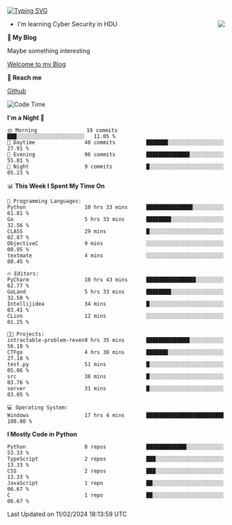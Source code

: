 [![Typing SVG](https://readme-typing-svg.herokuapp.com?font=Fira+Code&pause=1000&random=false&width=450&height=60&lines=Hello+%F0%9F%91%8B%F0%9F%8F%BB;I'm+JBNRZ)](https://git.io/typing-svg)

<a href="#">
  <img align="right" src="https://github-readme-stats.vercel.app/api?username=JBNRZ&show_icons=true&bg_color=15,f2f7fd,E0EAFC" />
</a>

- I'm learning Cyber Security in HDU

 **🌱 My Blog**

Maybe something interesting

[Welcome to my Blog](https://jbnrz.com.cn/)

 **💬 Reach me** 

[Github](https://github.com/JBNRZ)


<!--START_SECTION:waka-->
![Code Time](http://img.shields.io/badge/Code%20Time-318%20hrs%2045%20mins-blue)

**I'm a Night 🦉** 

```text
🌞 Morning                19 commits          ███░░░░░░░░░░░░░░░░░░░░░░   11.05 % 
🌆 Daytime                48 commits          ███████░░░░░░░░░░░░░░░░░░   27.91 % 
🌃 Evening                96 commits          ██████████████░░░░░░░░░░░   55.81 % 
🌙 Night                  9 commits           █░░░░░░░░░░░░░░░░░░░░░░░░   05.23 % 
```


📊 **This Week I Spent My Time On** 

```text
💬 Programming Languages: 
Python                   10 hrs 33 mins      ███████████████░░░░░░░░░░   61.81 % 
Go                       5 hrs 33 mins       ████████░░░░░░░░░░░░░░░░░   32.56 % 
CLASS                    29 mins             █░░░░░░░░░░░░░░░░░░░░░░░░   02.87 % 
ObjectiveC               9 mins              ░░░░░░░░░░░░░░░░░░░░░░░░░   00.95 % 
textmate                 4 mins              ░░░░░░░░░░░░░░░░░░░░░░░░░   00.45 % 

🔥 Editors: 
PyCharm                  10 hrs 43 mins      ████████████████░░░░░░░░░   62.77 % 
GoLand                   5 hrs 33 mins       ████████░░░░░░░░░░░░░░░░░   32.58 % 
Intellijidea             34 mins             █░░░░░░░░░░░░░░░░░░░░░░░░   03.41 % 
CLion                    12 mins             ░░░░░░░░░░░░░░░░░░░░░░░░░   01.25 % 

🐱‍💻 Projects: 
intractable-problem-reven9 hrs 35 mins       ██████████████░░░░░░░░░░░   56.18 % 
CTFgo                    4 hrs 38 mins       ███████░░░░░░░░░░░░░░░░░░   27.18 % 
test.py                  51 mins             █░░░░░░░░░░░░░░░░░░░░░░░░   05.06 % 
src                      38 mins             █░░░░░░░░░░░░░░░░░░░░░░░░   03.76 % 
server                   31 mins             █░░░░░░░░░░░░░░░░░░░░░░░░   03.05 % 

💻 Operating System: 
Windows                  17 hrs 4 mins       █████████████████████████   100.00 % 
```

**I Mostly Code in Python** 

```text
Python                   8 repos             █████████████░░░░░░░░░░░░   53.33 % 
TypeScript               2 repos             ███░░░░░░░░░░░░░░░░░░░░░░   13.33 % 
CSS                      2 repos             ███░░░░░░░░░░░░░░░░░░░░░░   13.33 % 
JavaScript               1 repo              ██░░░░░░░░░░░░░░░░░░░░░░░   06.67 % 
C                        1 repo              ██░░░░░░░░░░░░░░░░░░░░░░░   06.67 % 
```




 Last Updated on 11/02/2024 18:13:59 UTC
<!--END_SECTION:waka-->
